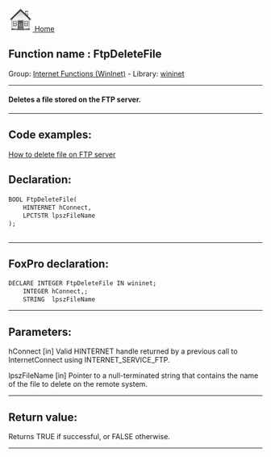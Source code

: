[<img src="../../images/home.png"> Home ](https://github.com/VFPX/Win32API)  

## Function name : FtpDeleteFile
Group: [Internet Functions (WinInet)](../../functions_group.md#Internet_Functions_(WinInet))  -  Library: [wininet](../../Libraries.md#wininet)  
***  


#### Deletes a file stored on the FTP server.
***  


## Code examples:
[How to delete file on FTP server](../../samples/sample_071.md)  

## Declaration:
```foxpro  
BOOL FtpDeleteFile(
    HINTERNET hConnect,
    LPCTSTR lpszFileName
);
  
```  
***  


## FoxPro declaration:
```foxpro  
DECLARE INTEGER FtpDeleteFile IN wininet;
   	INTEGER hConnect,;
   	STRING  lpszFileName  
```  
***  


## Parameters:
hConnect
[in] Valid HINTERNET handle returned by a previous call to InternetConnect using INTERNET_SERVICE_FTP.

lpszFileName
[in] Pointer to a null-terminated string that contains the name of the file to delete on the remote system.  
***  


## Return value:
Returns TRUE if successful, or FALSE otherwise.  
***  

